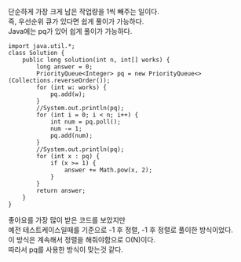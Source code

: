 단순하게 가장 크게 남은 작업량을 1씩 빼주는 일이다.   
즉, 우선순위 큐가 있다면 쉽게 풀이가 가능하다.   
Java에는 pq가 있어 쉽게 풀이가 가능하다.   

```
import java.util.*;
class Solution {
    public long solution(int n, int[] works) {
        long answer = 0;
        PriorityQueue<Integer> pq = new PriorityQueue<>(Collections.reverseOrder());
        for (int w: works) {
            pq.add(w);
        }
        //System.out.println(pq);
        for (int i = 0; i < n; i++) {
            int num = pq.poll();
            num -= 1;
            pq.add(num);
        }
        //System.out.println(pq);
        for (int x : pq) {
            if (x >= 1) {
                answer += Math.pow(x, 2);
            }
        }
        return answer;
    }
}
```
좋아요를 가장 많이 받은 코드를 보았지만   
예전 테스트케이스일때를 기준으로 -1 후 정렬, -1 후 정렬로 풀이한 방식이었다.   
이 방식은 계속해서 정렬을 해줘야함으로 O(N)이다.   
따라서 pq를 사용한 방식이 맞는것 같다.   
